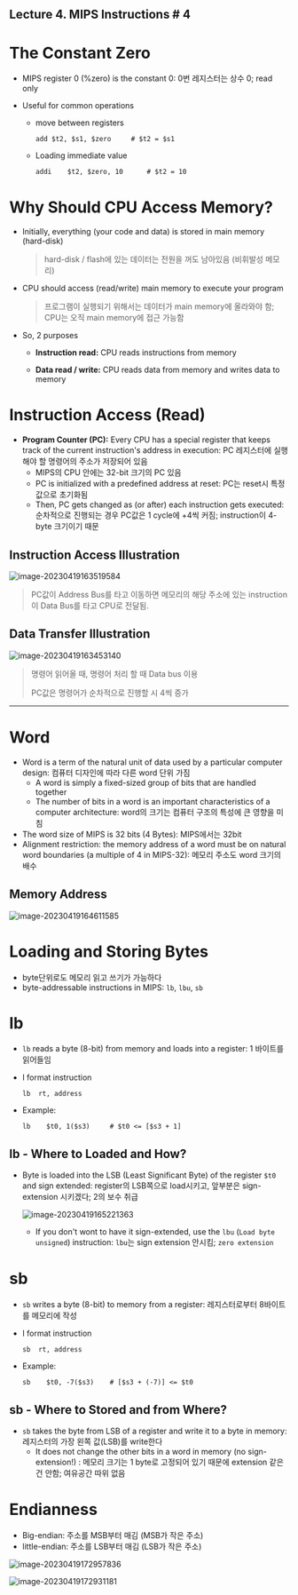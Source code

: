 ## Lecture 4. MIPS Instructions \# 4



# The Constant Zero

- MIPS register 0 (%zero) is the constant 0: 0번 레지스터는 상수 0; read only

- Useful for common operations

  - move between registers

    ```
    add	$t2, $s1, $zero		# $t2 = $s1
    ```

  - Loading immediate value

    ```
    addi	$t2, $zero, 10		# $t2 = 10
    ```

    

# Why Should CPU Access Memory?

- Initially, everything (your code and data) is stored in main memory (hard-disk)

  > hard-disk / flash에 있는 데이터는 전원을 꺼도 남아있음 (비휘발성 메모리)

- CPU should access (read/write) main memory to execute your program

  > 프로그램이 실행되기 위해서는 데이터가 main memory에 올라와야 함; CPU는 오직 main memory에 접근 가능함

- So, 2 purposes

  - **Instruction read:** CPU reads instructions from memory

  - **Data read / write:** CPU reads data from memory and writes data to memory



# Instruction Access (Read)

- **Program Counter (PC):** Every CPU has a special register that keeps track of the current instruction's address in execution: PC 레지스터에 실행해야 할 명령어의 주소가 저장되어 있음 
  - MIPS의 CPU 안에는 32-bit 크기의 PC 있음
  - PC is initialized with a predefined address at reset: PC는 reset시 특정 값으로 초기화됨
  - Then, PC gets changed as (or after) each instruction gets executed: 순차적으로 진행되는 경우 PC값은 1 cycle에 +4씩 커짐; instruction이 4-byte 크기이기 때문

## Instruction Access Illustration

![image-20230419163519584](image/image-20230419163519584.png)

> PC값이 Address Bus를 타고 이동하면 메모리의 해당 주소에 있는 instruction이 Data Bus를 타고 CPU로 전달됨. 

## Data Transfer Illustration

![image-20230419163453140](image/image-20230419163453140.png)

> 명령어 읽어올 때, 명령어 처리 할 때 Data bus 이용
>
> PC값은 명령어가 순차적으로 진행할 시 4씩 증가



***

# Word

- Word is a term of the natural unit of data used by a particular computer design: 컴퓨터 디자인에 따라 다른 word 단위 가짐
  - A word is simply a fixed-sized group of bits that are handled together
  - The number of bits in a word is an important characteristics of a computer architecture: word의 크기는 컴퓨터 구조의 특성에 큰 영향을 미침
- The word size of MIPS is 32 bits (4 Bytes): MIPS에서는 32bit
- Alignment restriction: the memory address of a word must be on natural word boundaries (a multiple of 4 in MIPS-32): 메모리 주소도 word 크기의 배수

## Memory Address

![image-20230419164611585](image/image-20230419164611585.png)



# Loading and Storing Bytes

- byte단위로도 메모리 읽고 쓰기가 가능하다
- byte-addressable instructions in MIPS: `lb`, `lbu`, `sb`

# lb

- `lb` reads a byte (8-bit) from memory and loads into a register: 1 바이트를 읽어들임

- I format instruction

  `lb  rt, address`

- Example:

  ```
  lb	$t0, 1($s3)		# $t0 <= [$s3 + 1]
  ```

## lb - Where to Loaded and How?

- Byte is loaded into the LSB (Least Significant Byte) of the register `$t0` and sign extended: register의 LSB쪽으로 load시키고, 앞부분은 sign-extension 시키겠다; 2의 보수 취급

  ![image-20230419165221363](image/image-20230419165221363.png)

  - If you don't wont to have it sign-extended, use the `lbu` (`Load byte unsigned`) instruction: `lbu`는 sign extension 안시킴; `zero extension`	

# sb

- `sb` writes a byte (8-bit) to memory from a register: 레지스터로부터 8바이트를 메모리에 작성

- I format instruction

  `sb  rt, address`

- Example:

  ```
  sb	$t0, -7($s3)	# [$s3 + (-7)] <= $t0
  ```

## sb - Where to Stored and from Where?

- `sb` takes the byte from LSB of a register and write it to a byte in memory: 레지스터의 가장 왼쪽 값(LSB)를 write한다
  - It does not change the other bits in a word in memory (no sign-extension!) : 메모리 크기는 1 byte로 고정되어 있기 때문에 extension 같은건 안함; 여유공간 따위 없음



# Endianness

- Big-endian: 주소를 MSB부터 매김 (MSB가 작은 주소)
- little-endian: 주소를 LSB부터 매김 (LSB가 작은 주소)

![image-20230419172957836](image/image-20230419172957836.png)

![image-20230419172931181](image/image-20230419172931181.png)